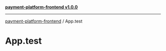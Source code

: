 [**payment-platform-frontend v1.0.0**](README.md)

***

[payment-platform-frontend](README.md) / App.test

# App.test
